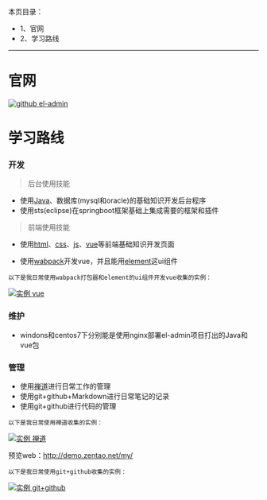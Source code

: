 本页目录：
- 1、官网
- 2、学习路线

***

# 官网

[![](https://img.shields.io/badge/github-el--admin-red.svg "github el-admin")](https://github.com/elunez/eladmin)

# 学习路线

### 开发

> 后台使用技能

- 使用[Java](https://www.runoob.com/java/java-tutorial.html)、数据库(mysql和oracle)的基础知识开发后台程序
- 使用sts(eclipse)在springboot框架基础上集成需要的框架和插件

> 前端使用技能

- 使用[html](https://www.runoob.com/html/html-tutorial.html)、[css](https://www.runoob.com/css/css-tutorial.html)、[js](https://www.runoob.com/js/js-tutorial.html)、[vue](https://cn.vuejs.org/v2/guide/)等前端基础知识开发页面

- 使用[wabpack](https://www.webpackjs.com/concepts/)开发vue，并且能用[element](https://element.eleme.cn/2.0/#/zh-CN/component/installation)这ui组件

`以下是我日常使用wabpack打包器和element的ui组件开发vue收集的实例：`

[![](https://img.shields.io/badge/实例-vue-blue.svg "实例 vue")](https://github.com/OurNotes/CCN/tree/master/2.%E5%89%8D%E7%AB%AF/3.vue/2.vue.js%E4%B9%8B%E5%AD%A6%E4%B9%A0)

### 维护

- windons和centos7下分别能是使用nginx部署el-admin项目打出的Java和vue包

### 管理

- 使用[禅道](#https://www.zentao.net/)进行日常工作的管理
- 使用git+github+Markdown进行日常笔记的记录
- 使用git+github进行代码的管理

`以下是我日常使用禅道收集的实例：`

[![](https://img.shields.io/badge/实例-禅道-blue.svg "实例 禅道")](https://github.com/OurNotes/CCN/tree/master/1.%E5%B7%A5%E5%85%B7/14.%E7%A6%85%E9%81%93)

预览web：http://demo.zentao.net/my/

`以下是我日常使用git+github收集的实例：`

[![](https://img.shields.io/badge/实例-git+github-blue.svg "实例 git+github")](https://github.com/OurNotes/CCN/tree/master/1.%E5%B7%A5%E5%85%B7/1.git)